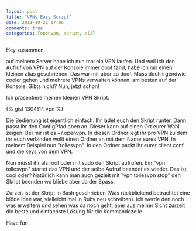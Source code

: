 ```yaml
---
layout: post
title: "VPNs Easy Script"
date: 2011-10-21 17:06
comments: true
categories: [openvpn, skript, cli]
---
```

Hey zusammen,

auf meinem Server habe ich nun mal ein VPN laufen. Und weil ich den Aufruf von VPN auf der Konsole immer doof fand, habe ich mir einen kleinen alias geschrieben. Das war mir aber zu doof. Muss doch irgendwie cooler gehen und mehrere VPNs verwalten können, am besten auf der Konsole. Gibts nicht? Nun, jetzt schon!

Ich präsentiere meinen kleinen VPN Skript:

{% gist 1304114 vpn %}

Die Bedienung ist eigentlich einfach. Ihr ladet euch den Skript runter. Dann passt ihr den ConfigPfad oben an. Dieser kann auf einen Ort eurer Wahl zeigen. Bei mir ist es ~/.openvpn. In diesen Ordner legt ihr pro VPN zu dem ihr euch verbinden wollt einen Ordner an mit dem Name eures VPN. In meinem Beispiel nun "tollesvpn". In den Ordner packt ihr eurer client.conf und die keys von dem VPN.

Nun müsst ihr als root oder mit sudo den Skript aufrufen. Ein "vpn tollesvpn" startet das VPN und der selbe Aufruf beendet es wieder. Das ist cool oder? Natürlich kann man auch gezielt mit "vpn tollesvpn stop" den Skript beenden wo bliebe aber da der Spass.

Zurzeit ist der Skript in Bash geschrieben (Was rückblickend betrachtet eine blöde Idee war, vielleicht mal in Ruby neu schreiben). Ich werde den noch was erweitern und sehen was da noch geht, aber aus meiner Sicht zurzeit die beste und einfachste Lösung für die Kommandozeile.

Have fun

